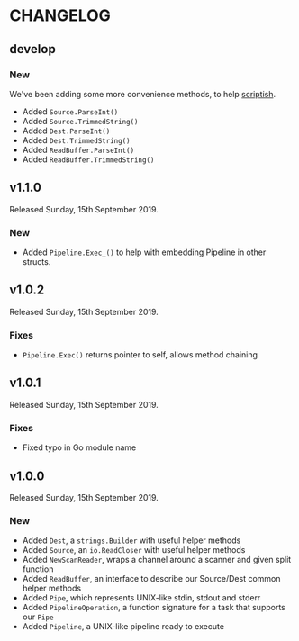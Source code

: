 # CHANGELOG

## develop

### New

We've been adding some more convenience methods, to help [scriptish](https://github.com/ganbarodigital/go_scriptish).

* Added `Source.ParseInt()`
* Added `Source.TrimmedString()`
* Added `Dest.ParseInt()`
* Added `Dest.TrimmedString()`
* Added `ReadBuffer.ParseInt()`
* Added `ReadBuffer.TrimmedString()`

## v1.1.0

Released Sunday, 15th September 2019.

### New

* Added `Pipeline.Exec_()` to help with embedding Pipeline in other structs.

## v1.0.2

Released Sunday, 15th September 2019.

### Fixes

* `Pipeline.Exec()` returns pointer to self, allows method chaining

## v1.0.1

Released Sunday, 15th September 2019.

### Fixes

* Fixed typo in Go module name

## v1.0.0

Released Sunday, 15th September 2019.

### New

* Added `Dest`, a `strings.Builder` with useful helper methods
* Added `Source`, an `io.ReadCloser` with useful helper methods
* Added `NewScanReader`, wraps a channel around a scanner and given split function
* Added `ReadBuffer`, an interface to describe our Source/Dest common helper methods
* Added `Pipe`, which represents UNIX-like stdin, stdout and stderr
* Added `PipelineOperation`, a function signature for a task that supports our `Pipe`
* Added `Pipeline`, a UNIX-like pipeline ready to execute